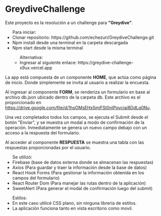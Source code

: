 # GreydiveChallenge
<p>Este proyecto es la resolución a un challenge para <strong>"Greydive"</strong>.</p>

<ul>Para iniciar:

<li>Clonar repositorio: https://github.com/echezuri/GreydiveChallenge.git</li>
<li>Npm install desde una terminal en la carpeta descargada</li>
<li>Npm start desde la misma terminal</li>
<ul> Alternativa:
<li>Ingresar al siguiente enlace: https://greydive-challenge-x9ux.vercel.app</li>
</ul></ul>

<p>La app está compuesta de un componente <strong>HOME</strong>, que actúa como página de inicio. Donde simplemente se invita al usuario a realizar la encuesta.

Al ingresar al componente <strong>FORM</strong>, se renderiza un formulario en base al archivo db.json ubicado dentro de la carpeta db. Este archivo es el proporcionado en https://drive.google.com/file/d/1hsOMsEHx5mjFSt0nIPovciai8DdLq0Nu.

Una vez completados todos los campos, se ejecuta el Submit desde el botón "Enviar", y se muestra un modal a modo de confirmación de la operación. Inmediatamente se genera un nuevo campo debajo con un acceso a la respuesta del formulario.

Al acceder al componente <strong>RESPUESTA</strong> se muestra una tabla con las respuestas proporcionadas por el usuario.</p>

<ul>Se utilizó:

<li>Firebase (base de datos externa donde se almacenan las respuestas)</li>
<li>Axios (Para guardar y traer la información desde la base de datos)</li>
<li>React Hook Forms (Para gestionar la información obtenida en los campos del formulario)</li>
<li>React Router Dom (Para manejar las rutas dentro de la aplicación)</li>
<li>SweetAlert (Para generar el modal de confirmación luego del submit)</li>
</ul>

<ul>Estilos:

<li>En este caso utilicé CSS plano, sin ninguna librería de estilos.</li>
<li>La aplicación funciona tanto en vista escritorio como movil.</li>
</ul>
